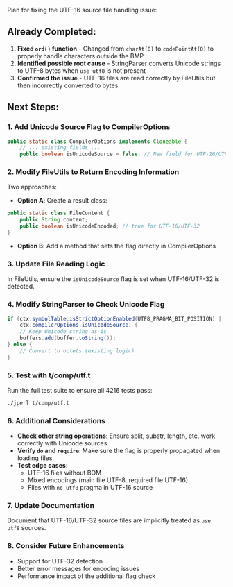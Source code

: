Plan for fixing the UTF-16 source file handling issue:

## Already Completed:
1. **Fixed `ord()` function** - Changed from `charAt(0)` to `codePointAt(0)` to properly handle characters outside the BMP
2. **Identified possible root cause** - StringParser converts Unicode strings to UTF-8 bytes when `use utf8` is not present
3. **Confirmed the issue** - UTF-16 files are read correctly by FileUtils but then incorrectly converted to bytes

## Next Steps:

### 1. Add Unicode Source Flag to CompilerOptions
```java:src/main/java/org/perlonjava/ArgumentParser.java
public static class CompilerOptions implements Cloneable {
    // ... existing fields ...
    public boolean isUnicodeSource = false; // New field for UTF-16/UTF-32 sources
```

### 2. Modify FileUtils to Return Encoding Information
Two approaches:
- **Option A**: Create a result class:
```java
public static class FileContent {
    public String content;
    public boolean isUnicodeEncoded; // true for UTF-16/UTF-32
}
```
- **Option B**: Add a method that sets the flag directly in CompilerOptions

### 3. Update File Reading Logic
In FileUtils, ensure the `isUnicodeSource` flag is set when UTF-16/UTF-32 is detected.

### 4. Modify StringParser to Check Unicode Flag
```java:src/main/java/org/perlonjava/parser/StringParser.java
if (ctx.symbolTable.isStrictOptionEnabled(UTF8_PRAGMA_BIT_POSITION) || 
    ctx.compilerOptions.isUnicodeSource) {
    // Keep Unicode string as-is
    buffers.add(buffer.toString());
} else {
    // Convert to octets (existing logic)
}
```

### 5. Test with t/comp/utf.t
Run the full test suite to ensure all 4216 tests pass:
```bash
./jperl t/comp/utf.t
```

### 6. Additional Considerations
- **Check other string operations**: Ensure split, substr, length, etc. work correctly with Unicode sources
- **Verify `do` and `require`**: Make sure the flag is properly propagated when loading files
- **Test edge cases**: 
  - UTF-16 files without BOM
  - Mixed encodings (main file UTF-8, required file UTF-16)
  - Files with `no utf8` pragma in UTF-16 source

### 7. Update Documentation
Document that UTF-16/UTF-32 source files are implicitly treated as `use utf8` sources.

### 8. Consider Future Enhancements
- Support for UTF-32 detection
- Better error messages for encoding issues
- Performance impact of the additional flag check


